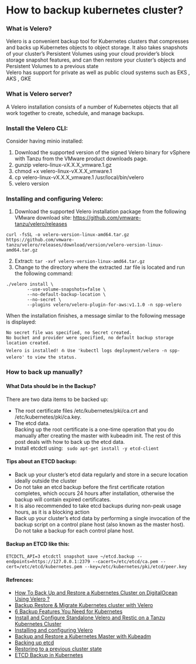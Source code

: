 <!-- Space: RD -->
<!-- Title: How to backup kubernetes cluster? -->

# How to backup kubernetes cluster?
### What is Velero?
Velero is a convenient backup tool for Kubernetes clusters that compresses and backs up Kubernetes objects to object storage. It also takes snapshots of your cluster’s Persistent Volumes using your cloud provider’s block storage snapshot features, and can then restore your cluster’s objects and Persistent Volumes to a previous state  
Velero has support for private as well as public cloud systems such as EKS , AKS , GKE
### What is Velero server?
A Velero installation consists of a number of Kubernetes objects that all work together to create, schedule, and manage backups.

### Install the Velero CLI:
Consider having minio installed:
1. Download the supported version of the signed Velero binary for vSphere with Tanzu from the VMware product downloads page.
2. gunzip velero-linux-vX.X.X_vmware.1.gz
3. chmod +x velero-linux-vX.X.X_vmware.1
4. cp velero-linux-vX.X.X_vmware.1 /usr/local/bin/velero
5. velero version

### Installing and configuring Velero:
1. Download the supported Velero installation package from the following VMware download site: https://github.com/vmware-tanzu/velero/releases
```
curl -fsSL -o velero-version-linux-amd64.tar.gz https://github.com/vmware-tanzu/velero/releases/download/version/velero-version-linux-amd64.tar.gz
```
2. Extract: `tar -xvf velero-version-linux-amd64.tar.gz`
3. Change to the directory where the extracted .tar file is located and run the following command:
```commandline
./velero install \
        --use-volume-snapshots=false \
        --no-default-backup-location \
        --no-secret \
        --plugins velero/velero-plugin-for-aws:v1.1.0 -n spp-velero
```
When the installation finishes, a message similar to the following message is displayed:
```text
No secret file was specified, no Secret created.
No bucket and provider were specified, no default backup storage location created.
Velero is installed! ⛵ Use 'kubectl logs deployment/velero -n spp-velero' to view the status.
```

### How to back up manually?
#### What Data should be in the Backup?
There are two data items to be backed up:
- The root certificate files /etc/kubernetes/pki/ca.crt and /etc/kubernetes/pki/ca.key.
- The etcd data.  
Backing up the root certificate is a one-time operation that you do manually after creating the master with kubeadm init. The rest of this post deals with how to back up the etcd data.
- Install etcdctl using: ` sudo apt-get install -y etcd-client`

#### Tips about an ETCD backup:
- Back up your cluster’s etcd data regularly and store in a secure location ideally outside the cluster
- Do not take an etcd backup before the first certificate rotation completes, which occurs 24 hours after installation, otherwise the backup will contain expired certificates.
- It is also recommended to take etcd backups during non-peak usage hours, as it is a blocking action
- Back up your cluster’s etcd data by performing a single invocation of the backup script on a control plane host (also known as the master host). Do not take a backup for each control plane host.

#### Backup an ETCD like this:
```text
ETCDCTL_API=3 etcdctl snapshot save ~/etcd.backup --endpoints=https://127.0.0.1:2379 --cacert=/etc/etcd/ca.pem --cert=/etc/etcd/kubernetes.pem --key=/etc/kubernetes/pki/etcd/peer.key
```
#### Refrences:
- [How To Back Up and Restore a Kubernetes Cluster on DigitalOcean Using Velero
?](https://www.digitalocean.com/community/tutorials/how-to-back-up-and-restore-a-kubernetes-cluster-on-digitalocean-using-velero)
- [Backup,Restore & Migrate Kubernetes cluster with Velero](https://medium.com/@maheshd7878/restore-backup-migrate-kubernetes-cluster-with-velero-434fa151f1e8)
- [6 Backup Features You Need for Kubernetes](https://www.trilio.io/resources/tvk-vs-velero/)
- [Install and Configure Standalone Velero and Restic on a Tanzu Kubernetes Cluster
](https://docs.vmware.com/en/VMware-vSphere/7.0/vmware-vsphere-with-tanzu/GUID-A24A6B91-0CDF-4D02-AD08-7BA5EAC25A42.html)
- [Installing and configuring Velero](https://www.ibm.com/docs/en/spp/10.1.7?topic=support-installing-configuring-velero)
- [Backup and Restore a Kubernetes Master with Kubeadm](https://labs.consol.de/kubernetes/2018/05/25/kubeadm-backup.html)
- [Backing up etcd](https://docs.openshift.com/container-platform/4.7/backup_and_restore/control_plane_backup_and_restore/backing-up-etcd.html)
- [Restoring to a previous cluster state](https://docs.openshift.com/container-platform/4.7/backup_and_restore/control_plane_backup_and_restore/disaster_recovery/scenario-2-restoring-cluster-state.html#dr-restoring-cluster-state)
- [ETCD Backup in Kubernetes](https://www.youtube.com/watch?v=fnfLGOHNlWs)